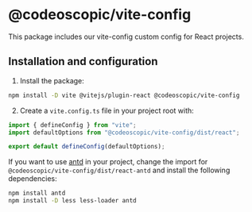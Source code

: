 # @codeoscopic/vite-config

This package includes our vite-config custom config for React projects.

## Installation and configuration

1. Install the package:

```sh
npm install -D vite @vitejs/plugin-react @codeoscopic/vite-config
```

2. Create a `vite.config.ts` file in your project root with:

```ts
import { defineConfig } from "vite";
import defaultOptions from "@codeoscopic/vite-config/dist/react";

export default defineConfig(defaultOptions);
```

If you want to use [antd](https://ant.design/) in your project, change the import for `@codeoscopic/vite-config/dist/react-antd` and install the following dependencies:

```sh
npm install antd
npm install -D less less-loader antd
```

